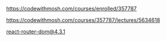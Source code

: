 https://codewithmosh.com/courses/enrolled/357787

https://codewithmosh.com/courses/357787/lectures/5634618

react-router-dom@4.3.1
